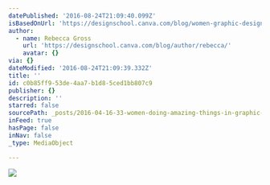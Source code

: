 ```yaml
---
datePublished: '2016-08-24T21:09:40.099Z'
isBasedOnUrl: 'https://designschool.canva.com/blog/women-graphic-designers/'
author:
  - name: Rebecca Gross
    url: 'https://designschool.canva.com/blog/author/rebecca/'
    avatar: {}
via: {}
dateModified: '2016-08-24T21:09:39.332Z'
title: ''
id: c0b85ff9-53de-4aa7-b1d8-5ced1bb807c9
publisher: {}
description: ''
starred: false
sourcePath: _posts/2016-04-16-33-women-doing-amazing-things-in-graphic-design.md
inFeed: true
hasPage: false
inNav: false
_type: MediaObject

---
```

![](https://the-grid-user-content.s3-us-west-2.amazonaws.com/f8c85ed9-ed38-47c4-9be6-295fde70312c.png)